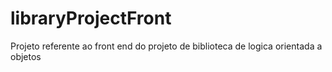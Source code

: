 # libraryProjectFront
Projeto referente ao front end do projeto de biblioteca de logica orientada a objetos

